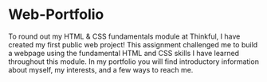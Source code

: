 # Web-Portfolio
To round out my HTML & CSS fundamentals module at Thinkful, I have created my first public web project! 
This assignment challenged me to build a webpage using the fundamental HTML and CSS skills I have learned throughout this module. 
In my portfolio you will find introductory information about myself, my interests, and a few ways to reach me.
